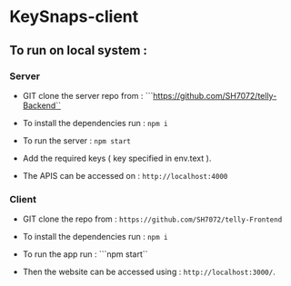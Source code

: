 # KeySnaps-client



## To run on local system :

### Server

* GIT clone the server repo from : ```https://github.com/SH7072/telly-Backend`` 

* To install the dependencies run : ```npm i``` 

* To run the server : ```npm start```

* Add the required keys ( key specified in env.text ).

* The APIS can be accessed on : ```http://localhost:4000```

### Client

* GIT clone the repo from : ```https://github.com/SH7072/telly-Frontend```

* To install the dependencies run : ```npm i```

* To run the app run : ```npm start``

* Then the website can be accessed using : ```http://localhost:3000/```.


